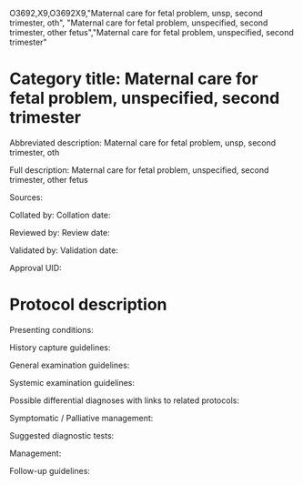 O3692,X9,O3692X9,"Maternal care for fetal problem, unsp, second trimester, oth", "Maternal care for fetal problem, unspecified, second trimester, other fetus","Maternal care for fetal problem, unspecified, second trimester"
# Category title: Maternal care for fetal problem, unspecified, second trimester

Abbreviated description: Maternal care for fetal problem, unsp, second trimester, oth

Full description: Maternal care for fetal problem, unspecified, second trimester, other fetus

Sources:

Collated by:
Collation date:

Reviewed by:
Review date:

Validated by:
Validation date:

Approval UID:

# Protocol description

Presenting conditions:

History capture guidelines:

General examination guidelines:

Systemic examination guidelines:

Possible differential diagnoses with links to related protocols:

Symptomatic / Palliative management:

Suggested diagnostic tests:

Management:

Follow-up guidelines:
